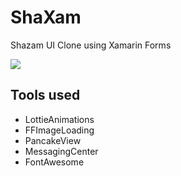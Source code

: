 # ShaXam
Shazam UI Clone using Xamarin Forms

<img src="https://github.com/georgemichailou/ShaXam/blob/master/images/ShaXam.gif">

## Tools used
- LottieAnimations
- FFImageLoading
- PancakeView
- MessagingCenter
- FontAwesome

